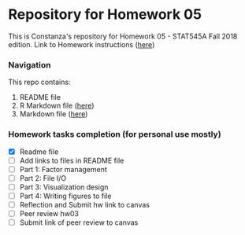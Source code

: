 # Repository for Homework 05

This is Constanza's repository for Homework 05 - STAT545A Fall 2018 edition.
Link to Homework instructions ([here](http://stat545.com/Classroom/assignments/hw05/hw05.html))

### Navigation

This repo contains:
1. README file
2. R Markdown file ([here]())
2. Markdown file ([here]())

### Homework tasks completion (for personal use mostly)

- [x] Readme file
- [ ] Add links to files in README file
- [ ] Part 1: Factor management
- [ ] Part 2: File I/O
- [ ] Part 3: Visualization design
- [ ] Part 4: Writing figures to file
- [ ] Reflection and Submit hw link to canvas
- [ ] Peer review hw03
- [ ] Submit link of peer review to canvas
